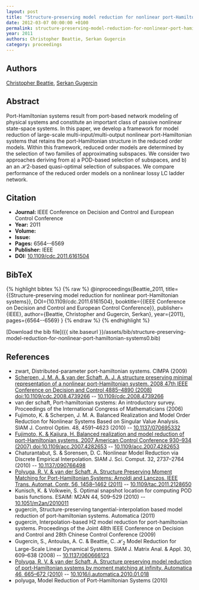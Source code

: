 ```yaml
---
layout: post
title: "Structure-preserving model reduction for nonlinear port-Hamiltonian systems"
date: 2012-03-07 00:00:00 +0100
permalink: structure-preserving-model-reduction-for-nonlinear-port-hamiltonian-systems0
year: 2011
authors: Christopher Beattie, Serkan Gugercin
category: proceedings
---
```

 
## Authors
[Christopher Beattie](authors/christopher-beattie), [Serkan Gugercin](authors/serkan-gugercin)
 
## Abstract
Port-Hamiltonian systems result from port-based network modeling of physical systems and constitute an important class of passive nonlinear state-space systems. In this paper, we develop a framework for model reduction of large-scale multi-input/multi-output nonlinear port-Hamiltonian systems that retains the port-Hamiltonian structure in the reduced order models. Within this framework, reduced order models are determined by the selection of two families of approximating subspaces. We consider two approaches deriving from a) a POD-based selection of subspaces, and b) an an ℋ2-based quasi-optimal selection of subspaces. We compare performance of the reduced order models on a nonlinear lossy LC ladder network.
 
## Citation
- **Journal:** IEEE Conference on Decision and Control and European Control Conference
- **Year:** 2011
- **Volume:** 
- **Issue:** 
- **Pages:** 6564--6569
- **Publisher:** IEEE
- **DOI:** [10.1109/cdc.2011.6161504](https://doi.org/10.1109/cdc.2011.6161504)
 
## BibTeX
{% highlight bibtex %}
{% raw %}
@inproceedings{Beattie_2011,
  title={{Structure-preserving model reduction for nonlinear port-Hamiltonian systems}},
  DOI={10.1109/cdc.2011.6161504},
  booktitle={{IEEE Conference on Decision and Control and European Control Conference}},
  publisher={IEEE},
  author={Beattie, Christopher and Gugercin, Serkan},
  year={2011},
  pages={6564--6569}
}
{% endraw %}
{% endhighlight %}
 
[Download the bib file]({{ site.baseurl }}/assets/bib/structure-preserving-model-reduction-for-nonlinear-port-hamiltonian-systems0.bib)
 
## References
- zwart, Distributed-parameter port-hamiltonian systems. CIMPA (2009)
- [Scherpen, J. M. A. & van der Schaft, A. J. A structure preserving minimal representation of a nonlinear port-Hamiltonian system. 2008 47th IEEE Conference on Decision and Control 4885–4890 (2008) doi:10.1109/cdc.2008.4739266](a-structure-preserving-minimal-representation-of-a-nonlinear-port-hamiltonian-system) -- [10.1109/cdc.2008.4739266](https://doi.org/10.1109/cdc.2008.4739266)
- van der schaft, Port-hamiltonian systems: An introductory survey. Proceedings of the International Congress of Mathematicians (2006)
- Fujimoto, K. & Scherpen, J. M. A. Balanced Realization and Model Order Reduction for Nonlinear Systems Based on Singular Value Analysis. SIAM J. Control Optim. 48, 4591–4623 (2010) -- [10.1137/070695332](https://doi.org/10.1137/070695332)
- [Fujimoto, K. & Kajiura, H. Balanced realization and model reduction of port-Hamiltonian systems. 2007 American Control Conference 930–934 (2007) doi:10.1109/acc.2007.4282653](balanced-realization-and-model-reduction-of-port-hamiltonian-systems) -- [10.1109/acc.2007.4282653](https://doi.org/10.1109/acc.2007.4282653)
- Chaturantabut, S. & Sorensen, D. C. Nonlinear Model Reduction via Discrete Empirical Interpolation. SIAM J. Sci. Comput. 32, 2737–2764 (2010) -- [10.1137/090766498](https://doi.org/10.1137/090766498)
- [Polyuga, R. V. & van der Schaft, A. Structure Preserving Moment Matching for Port-Hamiltonian Systems: Arnoldi and Lanczos. IEEE Trans. Automat. Contr. 56, 1458–1462 (2011)](structure-preserving-moment-matching-for-port-hamiltonian-systems-arnoldi-and-lanczos) -- [10.1109/tac.2011.2128650](https://doi.org/10.1109/tac.2011.2128650)
- Kunisch, K. & Volkwein, S. Optimal snapshot location for computing POD basis functions. ESAIM: M2AN 44, 509–529 (2010) -- [10.1051/m2an/2010011](https://doi.org/10.1051/m2an/2010011)
- gugercin, Structure-preserving tangential-interpolation based model reduction of port-hamiltonian systems. Automatica (2011)
- gugercin, Interpolation-based H2 model reduction for port-hamiltonian systems. Proceedings of the Joint 48th IEEE Conference on Decision and Control and 28th Chinese Control Conference (2009)
- Gugercin, S., Antoulas, A. C. & Beattie, C. $\mathcal{H}_2$ Model Reduction for Large-Scale Linear Dynamical Systems. SIAM J. Matrix Anal. &amp; Appl. 30, 609–638 (2008) -- [10.1137/060666123](https://doi.org/10.1137/060666123)
- [Polyuga, R. V. & van der Schaft, A. Structure preserving model reduction of port-Hamiltonian systems by moment matching at infinity. Automatica 46, 665–672 (2010)](structure-preserving-model-reduction-of-port-hamiltonian-systems-by-moment-matching-at-infinity) -- [10.1016/j.automatica.2010.01.018](https://doi.org/10.1016/j.automatica.2010.01.018)
- polyuga, Model Reduction of Port-Hamiltonian Systems (2010)

